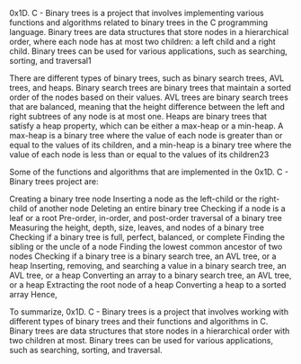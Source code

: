 0x1D. C - Binary trees is a project that involves implementing various functions and algorithms related to binary trees in the C programming language. Binary trees are data structures that store nodes in a hierarchical order, where each node has at most two children: a left child and a right child. Binary trees can be used for various applications, such as searching, sorting, and traversal1

There are different types of binary trees, such as binary search trees, AVL trees, and heaps. Binary search trees are binary trees that maintain a sorted order of the nodes based on their values. AVL trees are binary search trees that are balanced, meaning that the height difference between the left and right subtrees of any node is at most one. Heaps are binary trees that satisfy a heap property, which can be either a max-heap or a min-heap. A max-heap is a binary tree where the value of each node is greater than or equal to the values of its children, and a min-heap is a binary tree where the value of each node is less than or equal to the values of its children23

Some of the functions and algorithms that are implemented in the 0x1D. C - Binary trees project are:

Creating a binary tree node
Inserting a node as the left-child or the right-child of another node
Deleting an entire binary tree
Checking if a node is a leaf or a root
Pre-order, in-order, and post-order traversal of a binary tree
Measuring the height, depth, size, leaves, and nodes of a binary tree
Checking if a binary tree is full, perfect, balanced, or complete
Finding the sibling or the uncle of a node
Finding the lowest common ancestor of two nodes
Checking if a binary tree is a binary search tree, an AVL tree, or a heap
Inserting, removing, and searching a value in a binary search tree, an AVL tree, or a heap
Converting an array to a binary search tree, an AVL tree, or a heap
Extracting the root node of a heap
Converting a heap to a sorted array
Hence,

To summarize, 0x1D. C - Binary trees is a project that involves working with different types of binary trees and their functions and algorithms in C. Binary trees are data structures that store nodes in a hierarchical order with two children at most. Binary trees can be used for various applications, such as searching, sorting, and traversal.
